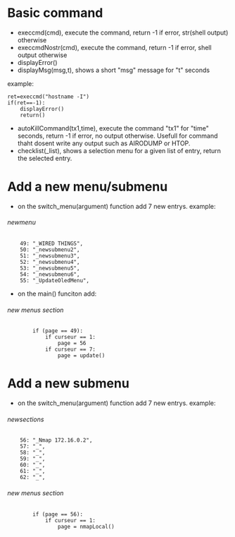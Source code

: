 # Basic command

* execcmd(cmd), execute the command, return -1 if error, str(shell output) otherwise
* execcmdNostr(cmd), execute the command, return -1 if error, shell output otherwise
* displayError()
* displayMsg(msg,t), shows a short "msg" message for "t" seconds

example:

    ret=execcmd("hostname -I")
    if(ret==-1):
        displayError()    
        return()



* autoKillCommand(tx1,time), execute the command "tx1" for "time" seconds, return -1 if error, no output otherwise. Usefull for command thaht dosent write any output such as AIRODUMP or HTOP. 
* checklist(_list), shows a selection menu for a given list of entry, return the selected entry.

# Add a new menu/submenu
* on the switch_menu(argument) function add 7 new entrys.
example:
###### newmenu
        49: "_WIRED THINGS",
        50: "_newsubmenu2",
        51: "_newsubmenu3",
        52: "_newsubmenu4",
        53: "_newsubmenu5",
        54: "_newsubmenu6",
        55: "_UpdateOledMenu",
* on the main() funciton add:
###### new menus section
            if (page == 49): 
                if curseur == 1:
                    page = 56
                if curseur == 7:
                    page = update()

# Add a new submenu
* on the switch_menu(argument) function add 7 new entrys.
example:
###### newsections
        56: "_Nmap 172.16.0.2",
        57: "_",
        58: "_",
        59: "_",
        60: "_",
        61: "_",
        62: "_",
###### new menus section
            if (page == 56): 
                if curseur == 1:
                    page = nmapLocal()
               

